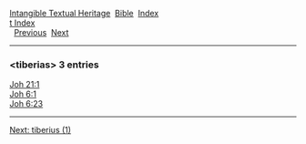 [Intangible Textual Heritage](../../index)  [Bible](../index) 
[Index](index)   
[t Index](_t_)  
  [Previous](c11576)  [Next](c11578) 

------------------------------------------------------------------------

### &lt;tiberias&gt; 3 entries

[Joh 21:1](../kjv/joh021.htm#001)  
[Joh 6:1](../kjv/joh006.htm#001)  
[Joh 6:23](../kjv/joh006.htm#023)  

------------------------------------------------------------------------

[Next: tiberius (1)](c11578)
